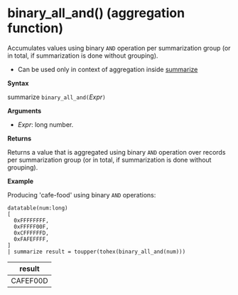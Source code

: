 # binary_all_and() (aggregation function)

Accumulates values using binary `AND` operation per summarization group (or in total, if summarization is done without grouping).

* Can be used only in context of aggregation inside [summarize](summarizeoperator.md)

**Syntax**

summarize `binary_all_and(`*Expr*`)`

**Arguments**

* *Expr*: long number.

**Returns**

Returns a value that is aggregated using binary `AND` operation over  records per summarization group (or in total, if summarization is done without grouping).

**Example**

Producing 'cafe-food' using binary `AND` operations:

<!-- csl: https://help.kusto.windows.net/Samples -->
```
datatable(num:long)
[
  0xFFFFFFFF, 
  0xFFFFF00F,
  0xCFFFFFFD,
  0xFAFEFFFF,
]
| summarize result = toupper(tohex(binary_all_and(num)))
```

|result|
|---|
|CAFEF00D|


